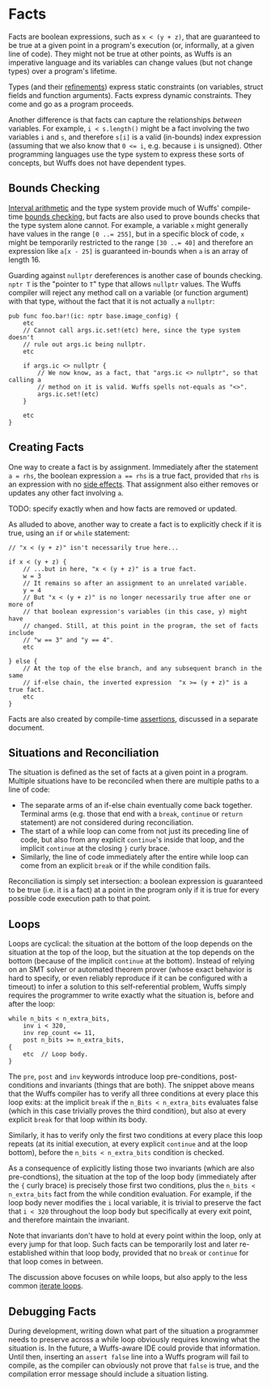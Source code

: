 # Facts

Facts are boolean expressions, such as `x < (y + z)`, that are guaranteed to be
true at a given point in a program's execution (or, informally, at a given line
of code). They might not be true at other points, as Wuffs is an imperative
language and its variables can change values (but not change types) over a
program's lifetime.

Types (and their [refinements](/doc/glossary.md#refinement-type)) express
static constraints (on variables, struct fields and function arguments). Facts
express dynamic constraints. They come and go as a program proceeds.

Another difference is that facts can capture the relationships *between*
variables. For example, `i < s.length()` might be a fact involving the two
variables `i` and `s`, and therefore `s[i]` is a valid (in-bounds) index
expression (assuming that we also know that `0 <= i`, e.g. because `i` is
unsigned). Other programming languages use the type system to express these
sorts of concepts, but Wuffs does not have dependent types.


## Bounds Checking

[Interval arithmetic](/doc/note/interval-arithmetic.md) and the type system
provide much of Wuffs' compile-time [bounds
checking](/doc/note/bounds-checking.md), but facts are also used to prove
bounds checks that the type system alone cannot. For example, a variable `x`
might generally have values in the range `[0 ..= 255]`, but in a specific block
of code, `x` might be temporarily restricted to the range `[30 ..= 40]` and
therefore an expression like `a[x - 25]` is guaranteed in-bounds when `a` is an
array of length 16.

Guarding against `nullptr` dereferences is another case of bounds checking.
`nptr T` is the "pointer to `T`" type that allows `nullptr` values. The Wuffs
compiler will reject any method call on a variable (or function argument) with
that type, without the fact that it is not actually a `nullptr`:

```
pub func foo.bar!(ic: nptr base.image_config) {
    etc
    // Cannot call args.ic.set!(etc) here, since the type system doesn't
    // rule out args.ic being nullptr.
    etc

    if args.ic <> nullptr {
        // We now know, as a fact, that "args.ic <> nullptr", so that calling a
        // method on it is valid. Wuffs spells not-equals as "<>".
        args.ic.set!(etc)
    }

    etc
}
```


## Creating Facts

One way to create a fact is by assignment. Immediately after the statement `a =
rhs`, the boolean expression `a == rhs` is a true fact, provided that `rhs` is
an expression with no [side effects](/doc/note/effects.md). That assignment
also either removes or updates any other fact involving `a`.

TODO: specify exactly when and how facts are removed or updated.

As alluded to above, another way to create a fact is to explicitly check if it
is true, using an `if` or `while` statement:

```
// "x < (y + z)" isn't necessarily true here...

if x < (y + z) {
    // ...but in here, "x < (y + z)" is a true fact.
    w = 3
    // It remains so after an assignment to an unrelated variable.
    y = 4
    // But "x < (y + z)" is no longer necessarily true after one or more of
    // that boolean expression's variables (in this case, y) might have
    // changed. Still, at this point in the program, the set of facts include
    // "w == 3" and "y == 4".
    etc

} else {
    // At the top of the else branch, and any subsequent branch in the same
    // if-else chain, the inverted expression  "x >= (y + z)" is a true fact.
    etc
}
```

Facts are also created by compile-time [assertions](/doc/note/assertions.md),
discussed in a separate document.


## Situations and Reconciliation

The situation is defined as the set of facts at a given point in a program.
Multiple situations have to be reconciled when there are multiple paths to a
line of code:

- The separate arms of an if-else chain eventually come back together. Terminal
  arms (e.g. those that end with a `break`, `continue` or `return` statement)
  are not considered during reconciliation.
- The start of a while loop can come from not just its preceding line of code,
  but also from any explicit `continue`'s inside that loop, and the implicit
  `continue` at the closing `}` curly brace.
- Similarly, the line of code immediately after the entire while loop can come
  from an explicit `break` or if the while condition fails.

Reconciliation is simply set intersection: a boolean expression is guaranteed
to be true (i.e. it is a fact) at a point in the program only if it is true for
every possible code execution path to that point.


## Loops

Loops are cyclical: the situation at the bottom of the loop depends on the
situation at the top of the loop, but the situation at the top depends on the
bottom (because of the implicit `continue` at the bottom). Instead of relying
on an SMT solver or automated theorem prover (whose exact behavior is hard to
specify, or even reliably reproduce if it can be configured with a timeout) to
infer a solution to this self-referential problem, Wuffs simply requires the
programmer to write exactly what the situation is, before and after the loop:

```
while n_bits < n_extra_bits,
    inv i < 320,
    inv rep_count <= 11,
    post n_bits >= n_extra_bits,
{
    etc  // Loop body.
}
```

The `pre`, `post` and `inv` keywords introduce loop pre-conditions,
post-conditions and invariants (things that are both). The snippet above means
that the Wuffs compiler has to verify all three conditions at every place this
loop exits: at the implicit `break` if the `n_Bits < n_extra_bits` evaluates
false (which in this case trivially proves the third condition), but also at
every explicit `break` for that loop within its body.

Similarly, it has to verify only the first two conditions at every place this
loop repeats (at its initial execution, at every explicit `continue` and at the
loop bottom), before the `n_bits < n_extra_bits` condition is checked.

As a consequence of explicitly listing those two invariants (which are also
pre-condtions), the situation at the top of the loop body (immediately after
the `{` curly brace) is precisely those first two conditions, plus the `n_bits
< n_extra_bits` fact from the while condition evaluation. For example, if the
loop body never modifies the `i` local variable, it is trivial to preserve the
fact that `i < 320` throughout the loop body but specifically at every exit
point, and therefore maintain the invariant.

Note that invariants don't have to hold at every point within the loop, only at
every jump for that loop. Such facts can be temporarily lost and later
re-established within that loop body, provided that no `break` or `continue`
for that loop comes in between.

The discussion above focuses on while loops, but also apply to the less common
[iterate loops](/doc/note/iterate-loops.md).


## Debugging Facts

During development, writing down what part of the situation a programmer needs
to preserve across a while loop obviously requires knowing what the situation
is. In the future, a Wuffs-aware IDE could provide that information. Until
then, inserting an `assert false` line into a Wuffs program will fail to
compile, as the compiler can obviously not prove that `false` is true, and the
compilation error message should include a situation listing.
